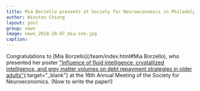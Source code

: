 ```yaml
---
title: Mia Borzello presents at Society for Neuroeconomics in Philadelphia 2018
author: Winston Chiong
layout: post
group: news
image: news_2018-10-07_mia-sne.jpg
caption: 
---
```


Congratulations to [Mia Borzello](/team/index.html#Mia Borzello), who presented her poster ["Influence of fluid 
intelligence, crystallized intelligence, and grey matter volumes on debt repayment strategies in older 
adults"](https://neuroeconomics.org/wp-content/uploads/2018/09/SNE-2018-Abstract-Book.pdf#page=116){:target="_blank"} at the 16th Annual Meeting of the Society for Neuroeconomics. (Now to write the paper!)
